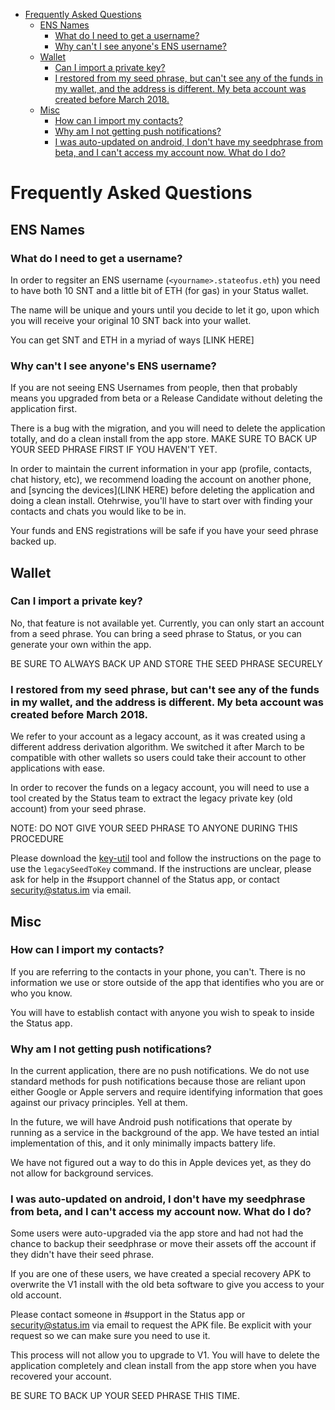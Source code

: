 - [Frequently Asked Questions](#frequently-asked-questions)
  - [ENS Names](#ens-names)
    - [What do I need to get a username?](#what-do-i-need-to-get-a-username)
    - [Why can't I see anyone's ENS username?](#why-cant-i-see-anyones-ens-username)
  - [Wallet](#wallet)
    - [Can I import a private key?](#can-i-import-a-private-key)
    - [I restored from my seed phrase, but can't see any of the funds in my wallet, and the address is different.  My beta account was created before March 2018.](#i-restored-from-my-seed-phrase-but-cant-see-any-of-the-funds-in-my-wallet-and-the-address-is-different-my-beta-account-was-created-before-march-2018)
  - [Misc](#misc)
    - [How can I import my contacts?](#how-can-i-import-my-contacts)
    - [Why am I not getting push notifications?](#why-am-i-not-getting-push-notifications)
    - [I was auto-updated on android, I don't have my seedphrase from beta, and I can't access my account now.  What do I do?](#i-was-auto-updated-on-android-i-dont-have-my-seedphrase-from-beta-and-i-cant-access-my-account-now-what-do-i-do)

# Frequently Asked Questions

## ENS Names

### What do I need to get a username?
In order to regsiter an ENS username (`<yourname>.stateofus.eth`) you need to have both 10 SNT and a little bit of ETH (for gas) in your Status wallet.  

The name will be unique and yours until you decide to let it go, upon which you will receive your original 10 SNT back into your wallet. 

You can get SNT and ETH in a myriad of ways [LINK HERE]

### Why can't I see anyone's ENS username?
If you are not seeing ENS Usernames from people, then that probably means you upgraded from beta or a Release Candidate without deleting the application first.  

There is a bug with the migration, and you will need to delete the application totally, and do a clean install from the app store.  MAKE SURE TO BACK UP YOUR SEED PHRASE FIRST IF YOU HAVEN'T YET.

In order to maintain the current information in your app (profile, contacts, chat history, etc), we recommend loading the account on another phone, and [syncing the devices](LINK HERE) before deleting the application and doing a clean install.  Otehrwise, you'll have to start over with finding your contacts and chats you would like to be in. 

Your funds and ENS registrations will be safe if you have your seed phrase backed up. 

## Wallet

### Can I import a private key?
No, that feature is not available yet.  Currently, you can only start an account from a seed phrase.  You can bring a seed phrase to Status, or you can generate your own within the app.  

BE SURE TO ALWAYS BACK UP AND STORE THE SEED PHRASE SECURELY

### I restored from my seed phrase, but can't see any of the funds in my wallet, and the address is different.  My beta account was created before March 2018.
We refer to your account as a legacy account, as it was created using a different address derivation algorithm.  We switched it after March to be compatible with other wallets so users could take their account to other applications with ease.

In order to recover the funds on a legacy account, you will need to use a tool created by the Status team to extract the legacy private key (old account) from your seed phrase.

NOTE: DO NOT GIVE YOUR SEED PHRASE TO ANYONE DURING THIS PROCEDURE

Please download the [key-util](https://github.com/status-im/security-utils/tree/master/key-util) tool and follow the instructions on the page to use the `legacySeedToKey` command. If the instructions are unclear, please ask for help in the #support channel of the Status app, or contact security@status.im via email. 

## Misc

### How can I import my contacts?
If you are referring to the contacts in your phone, you can't. There is no information we use or store outside of the app that identifies who you are or who you know.  

You will have to establish contact with anyone you wish to speak to inside the Status app. 

### Why am I not getting push notifications?
In the current application, there are no push notifications.  We do not use standard methods for push notifications because those are reliant upon either Google or Apple servers and require identifying information that goes against our privacy principles. Yell at them.

In the future, we will have Android push notifications that operate by running as a service in the background of the app.  We have tested an intial implementation of this, and it only minimally impacts battery life.

We have not figured out a way to do this in Apple devices yet, as they do not allow for background services.

### I was auto-updated on android, I don't have my seedphrase from beta, and I can't access my account now.  What do I do?
Some users were auto-upgraded via the app store and had not had the chance to backup their seedphrase or move their assets off the account if they didn't have their seed phrase.

If you are one of these users, we have created a special recovery APK to overwrite the V1 install with the old beta software to give you access to your old account.  

Please contact someone in #support in the Status app or security@status.im via email to request the APK file. Be explicit with your request so we can make sure you need to use it.

This process will not allow you to upgrade to V1.  You will have to delete the application completely and clean install from the app store when you have recovered your account.  

BE SURE TO BACK UP YOUR SEED PHRASE THIS TIME.

